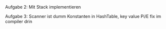 Aufgabe 2:
Mit Stack implementieren

Aufgabe 3:
Scanner ist dumm
Konstanten in HashTable, key value
Pi/E fix im compiler drin
